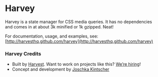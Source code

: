 # Harvey

Harvey is a state manager for CSS media queries. It has no dependencies and comes in at about 3k minified or 1k gzipped. Neat!

For documentation, usage, and examples, see:
[http://harvesthq.github.com/harvey](http://harvesthq.github.com/harvey)

### Harvey Credits

- Built by [Harvest](http://www.getharvest.com/). Want to work on projects like this? [We’re hiring](http://www.getharvest.com/careers)!
- Concept and development by [Joschka Kintscher](http://joschka.kintscher.me/)
